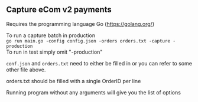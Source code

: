 ## Capture eCom v2 payments
Requires the programming language Go (https://golang.org/)

To run a capture batch in production<br/>
`go run main.go -config config.json -orders orders.txt -capture -production`<br/>
To run in test simply omit "-production" 

`conf.json` and `orders.txt` need to either be filled in or you can refer to some other file above.

orders.txt should be filled with a single OrderID per line 


Running program without any arguments will give you the list of options
